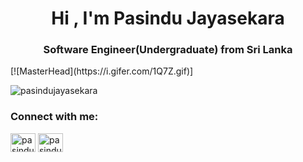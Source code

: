 <h1 align="center">Hi , I'm Pasindu Jayasekara</h1>
<h3 align="center">Software Engineer(Undergraduate) from Sri Lanka</h3>
[![MasterHead](https://i.gifer.com/1Q7Z.gif)]

<p align="left"> <img src="https://komarev.com/ghpvc/?username=pasindujayasekara&label=Profile%20views&color=0e75b6&style=flat" alt="pasindujayasekara" /> </p>

<h3 align="left">Connect with me:</h3>
<p align="left">
<a href="https://linkedin.com/in/pasindu jayasekara" target="blank"><img align="center" src="https://raw.githubusercontent.com/rahuldkjain/github-profile-readme-generator/master/src/images/icons/Social/linked-in-alt.svg" alt="pasindu jayasekara" height="30" width="40" /></a>
<a href="https://fb.com/pasindu jayasekara" target="blank"><img align="center" src="https://raw.githubusercontent.com/rahuldkjain/github-profile-readme-generator/master/src/images/icons/Social/facebook.svg" alt="pasindu jayasekara" height="30" width="40" /></a>
</p>

